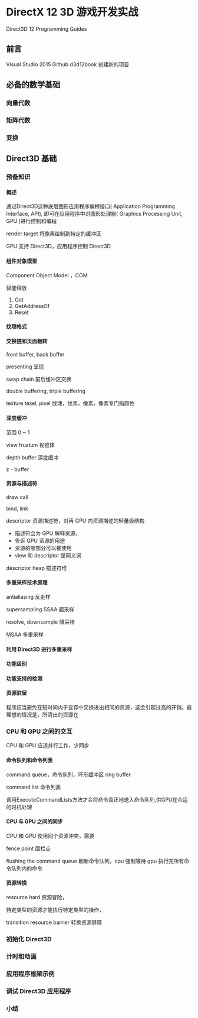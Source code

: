 # DirectX 12 3D 游戏开发实战

Direct3D 12 Programming Guides

## 前言

Visual Studio 2015
Github d3d12book
创建新的项目

## 必备的数学基础

### 向量代数

### 矩阵代数

### 变换

## Direct3D 基础



### 预备知识

#### 概述

通过Direct3D这种底层图形应用程序编程接口( Application Programming Interface, API), 即可在应用程序中对图形处理器( Graphics Processing Unit, GPU )进行控制和编程

render target 将像素绘制到特定的缓冲区

GPU 支持 Direct3D，应用程序控制 Direct3D

#### 组件对象模型

Component Object Model ，COM

智能释放

1. Get
2. GetAddressOf
3. Reset

#### 纹理格式

#### 交换链和页面翻转

front buffer, back buffer

presenting 呈现

swap chain 前后缓冲区交换

double buffering, triple buffering 

texture texel, pixel 纹理，纹素，像素，像素专门指颜色

#### 深度缓冲

范围 0 ~ 1

view frustum 视锥体

depth buffer 深度缓冲

z - buffer

#### 资源与描述符

draw call

bind, link

descriptor 资源描述符，对再 GPU 内资源描述的轻量级结构

- 描述符会为 GPU 解释资源、
- 告诉 GPU 资源的用途
- 资源的哪部分可以被使用
- view 和 descriptor 是同义词

descriptor heap 描述符堆

#### 多重采样技术原理

antialiasing 反走样

supersampling SSAA 超采样

resolve, downsample 降采样

MSAA 多重采样

#### 利用 Direct3D 进行多重采样

#### 功能级别

#### 功能支持的检测

#### 资源驻留

程序应当避免在短时间内于显存中交换进出相同的资源，这会引起过高的开销。最理想的情况是，所清出的资源在



### CPU 和 GPU 之间的交互

CPU 和 GPU 应道并行工作，少同步

#### 命令队列和命令列表

command queue，命令队列，环形缓冲区 ring buffer

command list 命令列表

调用ExecuteCommandLists方法才会将命令真正地送入命令队列,供GPU在合适的时机处理

#### CPU 与 GPU 之间的同步

CPU 和 GPU 使用同个资源冲突，需要

fence point 围栏点

flushing the command queue 刷新命令队列，cpu 强制等待 gpu 执行完所有命令队列内的命令

#### 资源转换

resource hard 资源冒险，

特定类型的资源才能执行特定类型的操作，

transition resource barrier 转换资源屏障

### 初始化 Direct3D

### 计时和动画

### 应用程序框架示例

### 调试 Direct3D 应用程序

### 小结

